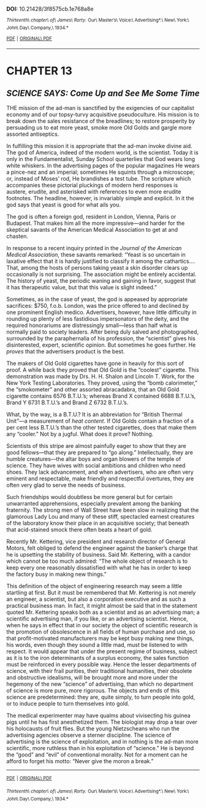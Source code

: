 **DOI:** 10.21428/3f8575cb.1e768a8e

<sup>*Thirteenth\ chapter\ of\ James\ Rorty.*</sup>
<sup>Our\ Master’s\ Voice:\ Advertising*.\ New\ York:\ John\ Day\ Company,\ 1934.*</sup>

<sup>[PDF](https://github.com/mediastudiespress/singles/raw/master/public_domain/rorty-1934/pdfs/17-rorty-1934-chapter-thirteen-msp.pdf)</sup>
<sup>|</sup>
<sup>[ORIGINAL\ PDF](https://github.com/mediastudiespress/singles/raw/master/public_domain/rorty-1934/pdfs/17-rorty-1934-chapter-thirteen-original.pdf)</sup>

------------------------------------------------------------------------

CHAPTER 13
==========

*SCIENCE SAYS: Come Up and See Me Some Time*
--------------------------------------------

THE mission of the ad-man is sanctified by the exigencies of our
capitalist economy and of our topsy-turvy acquisitive pseudoculture. His
mission is to break down the sales resistance of the breadlines; to
restore prosperity by persuading us to eat more yeast, smoke more Old
Golds and gargle more assorted antiseptics.

In fulfilling this mission it is appropriate that the ad-man invoke
divine aid. The god of America, indeed of the modern world, is the
scientist. Today it is only in the Fundamentalist, Sunday School
quarterlies that God wears long white whiskers. In the advertising pages
of the popular magazines He wears a pince-nez and an imperial; sometimes
He squints through a microscope; or, instead of Moses’ rod, He
brandishes a test tube. The scripture which accompanies these pictorial
pluckings of modern herd responses is austere, erudite, and asterisked
with references to even more erudite footnotes. The headline, however,
is invariably simple and explicit. In it the god says that yeast is good
for what ails you.

The god is often a foreign god, resident in London, Vienna, Paris or
Budapest. That makes him all the more impressive—and harder for the
skeptical savants of the American Medical Association to get at and
chasten.

In response to a recent inquiry printed in the *Journal of the American
Medical Association*, these savants remarked: “Yeast is so uncertain in
laxative effect that it is hardly justified to classify it among the
cathartics.... That, among the hosts of persons taking yeast a skin
disorder clears up occasionally is not surprising. The association might
be entirely accidental. The history of yeast, the periodic waning and
gaining in favor, suggest that it has therapeutic value, but that this
value is slight indeed.”

Sometimes, as in the case of yeast, the god is appeased by appropriate
sacrifices: $750, f.o.b. London, was the price offered to and declined
by one prominent English medico. Advertisers, however, have little
difficulty in rounding up plenty of less fastidious impersonators of the
deity, and the required honorariums are distressingly small—less than
half what is normally paid to society leaders. After being duly salved
and photographed, surrounded by the paraphernalia of his profession, the
“scientist” gives his disinterested, expert, scientific opinion. But
sometimes he goes further. He *proves* that the advertisers product is
the best.

The makers of Old Gold cigarettes have gone in heavily for this sort of
proof. A while back they proved that Old Gold is the “coolest”
cigarette. This demonstration was made by Drs. H. H. Shalon and Lincoln
T. Work, for the New York Testing Laboratories. They proved, using the
“bomb calorimeter,” the “smokometer” and other assorted abracadabra,
that an Old Gold cigarette contains 6576 B.T.U.’s; whereas Brand X
contained 6688 B.T.U.’s, Brand Y 6731 B.T.U.’s and Brand Z 6732
B.T.U.’s.

What, by the way, is a B.T.U.? It is an abbreviation for “British
Thermal Unit”—a measurement of *heat content*. If Old Golds contain a
fraction of a per cent less B.T.U.’s than the other tested cigarettes,
does that make them any “cooler.” Not by a jugful. What does it prove?
Nothing.

Scientists of this stripe are almost painfully eager to show that they
are good fellows—that they are prepared to “go along.” Intellectually,
they are humble creatures—the altar boys and organ blowers of the temple
of science. They have wives with social ambitions and children who need
shoes. They lack advancement, and when advertisers, who are often very
eminent and respectable, make friendly and respectful overtures, they
are often very glad to serve the needs of business.

Such friendships would doubtless be more general but for certain
unwarranted apprehensions, especially prevalent among the banking
fraternity. The strong men of Wall Street have been slow in realizing
that the glamorous Lady Lou and many of these stiff, spectacled earnest
creatures of the laboratory know their place in an acquisitive society;
that beneath that acid-stained smock there often beats a heart of gold.

Recently Mr. Kettering, vice president and research director of General
Motors, felt obliged to defend the engineer against the banker’s charge
that he is upsetting the stability of business. Said Mr. Kettering, with
a candor which cannot be too much admired: “The whole object of research
is to keep every one reasonably dissatisfied with what he has in order
to keep the factory busy in making new things.”

This definition of the object of engineering research may seem a little
startling at first. But it must be remembered that Mr. Kettering is not
merely an engineer, a scientist, but also a corporation executive and as
such a practical business man. In fact, it might almost be said that in
the statement quoted Mr. Kettering speaks both as a scientist and as an
advertising man; a scientific advertising man, if you like, or an
advertising scientist. Hence, when he says in effect that in our society
the object of scientific research is the promotion of obsolescence in
all fields of human purchase and use, so that profit-motivated
manufacturers may be kept busy making new things, his words, even though
they sound a little mad, must be listened to with respect. It would
appear that under the present regime of business, subject as it is to
the iron determinants of a surplus economy, the sales function must be
reinforced in every possible way. Hence the lesser departments of
science, with their frail purities, their traditional humanities, their
obsolete and obstructive idealisms, will be brought more and more under
the hegemony of the new “science” of advertising, than which no
department of science is more pure, more rigorous. The objects and ends
of this science are predetermined: they are, quite simply, to turn
people into gold, or to induce people to turn themselves into gold.

The medical experimenter may have qualms about vivisecting his guinea
pigs until he has first anesthetized them. The biologist may drop a tear
over his holocausts of fruit flies. But the young Nietzscheans who run
the advertising agencies observe a sterner discipline. The science of
advertising is the science of exploitation, and in nothing is the ad-man
more scientific, more ruthless than in his exploitation of “science.” He
is beyond the “good” and “evil” of conventional morality. Not for a
moment can he afford to forget his motto: “Never give the moron a
break.”

------------------------------------------------------------------------

<sup>[PDF](https://github.com/mediastudiespress/singles/raw/master/public_domain/rorty-1934/pdfs/17-rorty-1934-chapter-thirteen-msp.pdf)</sup>
<sup>|</sup>
<sup>[ORIGINAL\ PDF](https://github.com/mediastudiespress/singles/raw/master/public_domain/rorty-1934/pdfs/17-rorty-1934-chapter-thirteen-original.pdf)</sup>

<sup>*Thirteenth\ chapter\ of\ James\ Rorty.*</sup>
<sup>Our\ Master’s\ Voice:\ Advertising*.\ New\ York:\ John\ Day\ Company,\ 1934.*</sup>
